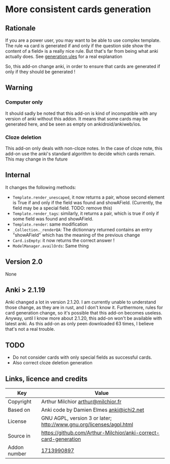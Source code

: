 # More consistent cards generation
## Rationale
If you are a power user, you may want to be able to use complex
template. The rule «a card is generated if and only if the question
side show the content of a field» is a really nice rule. But that's
far from being what anki actually does. See [generation
ules](https://github.com/Arthur-Milchior/anki/blob/master/documentation/templates_generation_rules.md)
for a real explanation

So, this add-on change anki, in order to ensure that cards are
generated if only if they should be generated !


## Warning
### Computer only
It should sadly be noted that this add-on is kind of incompatible with
any version of anki without this addon. It means that some cards may
be generated here, and be seen as empty on ankidroid/ankiweb/ios.

### Cloze deletion
This add-on only deals with non-cloze notes. In the case of cloze
note, this add-on use the anki's standard algorithm to decide which
cards remain. This may change in the future

## Internal
It changes the following methods:
* ```Template.render_unescaped```, it now returns a pair, whose second
  element is True if and only if the field was found and
  showAField. (Currently, the field may be a special field. TODO: remove this)
* ```Template.render_tags```: similarly, it returns a pair, which is
  true if only if some field was found and showAField.
* ```Template.render```: same modification
* ```_Collection._renderQA```: The dictionnary returned contains an
  entry "showAField" which has the meaning of the previous change
* ```Card.isEmpty```: it now returns the correct answer !
* ```ModelManager.availOrds```: Same thing

## Version 2.0
None

## Anki > 2.1.19
Anki changed a lot in version 2.1.20. I am currently unable to
understand those change, as they are in rust, and I don't know
it. Furthermore, rules for card generation change, so it's possible
that this add-on becomes useless. Anyway, until I know more about
2.1.20, this add-on won't be available with latest anki. As this
add-on as only peen downloaded 63 times, I believe that's not a real trouble.

## TODO
* Do not consider cards with only special fields as successful cards.
* Also correct cloze deletion generation

## Links, licence and credits

Key         |Value
------------|-------------------------------------------------------------------
Copyright   | Arthur Milchior <arthur@milchior.fr>
Based on    | Anki code by Damien Elmes <anki@ichi2.net>
License     | GNU AGPL, version 3 or later; http://www.gnu.org/licenses/agpl.html
Source in   | https://github.com/Arthur-Milchior/anki-correct-card-generation
Addon number| [1713990897](https://ankiweb.net/shared/info/1713990897)
